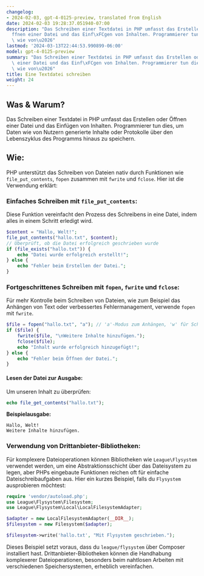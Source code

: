 ```yaml
---
changelog:
- 2024-02-03, gpt-4-0125-preview, translated from English
date: 2024-02-03 19:28:37.051940-07:00
description: "Das Schreiben einer Textdatei in PHP umfasst das Erstellen oder \xD6\
  ffnen einer Datei und das Einf\xFCgen von Inhalten. Programmierer tun dies, um Daten\
  \ wie von\u2026"
lastmod: '2024-03-13T22:44:53.990899-06:00'
model: gpt-4-0125-preview
summary: "Das Schreiben einer Textdatei in PHP umfasst das Erstellen oder \xD6ffnen\
  \ einer Datei und das Einf\xFCgen von Inhalten. Programmierer tun dies, um Daten\
  \ wie von\u2026"
title: Eine Textdatei schreiben
weight: 24
---
```


## Was & Warum?
Das Schreiben einer Textdatei in PHP umfasst das Erstellen oder Öffnen einer Datei und das Einfügen von Inhalten. Programmierer tun dies, um Daten wie von Nutzern generierte Inhalte oder Protokolle über den Lebenszyklus des Programms hinaus zu speichern.

## Wie:
PHP unterstützt das Schreiben von Dateien nativ durch Funktionen wie `file_put_contents`, `fopen` zusammen mit `fwrite` und `fclose`. Hier ist die Verwendung erklärt:

### Einfaches Schreiben mit `file_put_contents`:
Diese Funktion vereinfacht den Prozess des Schreibens in eine Datei, indem alles in einem Schritt erledigt wird.
```php
$content = "Hallo, Welt!";
file_put_contents("hallo.txt", $content);
// Überprüft, ob die Datei erfolgreich geschrieben wurde
if (file_exists("hallo.txt")) {
    echo "Datei wurde erfolgreich erstellt!";
} else {
    echo "Fehler beim Erstellen der Datei.";
}
```

### Fortgeschrittenes Schreiben mit `fopen`, `fwrite` und `fclose`:
Für mehr Kontrolle beim Schreiben von Dateien, wie zum Beispiel das Anhängen von Text oder verbessertes Fehlermanagement, verwende `fopen` mit `fwrite`.
```php
$file = fopen("hallo.txt", "a"); // 'a'-Modus zum Anhängen, 'w' für Schreiben
if ($file) {
    fwrite($file, "\nWeitere Inhalte hinzufügen.");
    fclose($file);
    echo "Inhalt wurde erfolgreich hinzugefügt!";
} else {
    echo "Fehler beim Öffnen der Datei.";
}
```

#### Lesen der Datei zur Ausgabe:
Um unseren Inhalt zu überprüfen:
```php
echo file_get_contents("hallo.txt");
```
**Beispielausgabe:**
```
Hallo, Welt!
Weitere Inhalte hinzufügen.
```

### Verwendung von Drittanbieter-Bibliotheken:
Für komplexere Dateioperationen können Bibliotheken wie `League\Flysystem` verwendet werden, um eine Abstraktionsschicht über das Dateisystem zu legen, aber PHPs eingebaute Funktionen reichen oft für einfache Dateischreibaufgaben aus. Hier ein kurzes Beispiel, falls du `Flysystem` ausprobieren möchtest:
```php
require 'vendor/autoload.php';
use League\Flysystem\Filesystem;
use League\Flysystem\Local\LocalFilesystemAdapter;

$adapter = new LocalFilesystemAdapter(__DIR__);
$filesystem = new Filesystem($adapter);

$filesystem->write('hallo.txt', "Mit Flysystem geschrieben.");
```
Dieses Beispiel setzt voraus, dass du `league/flysystem` über Composer installiert hast. Drittanbieter-Bibliotheken können die Handhabung komplexerer Dateioperationen, besonders beim nahtlosen Arbeiten mit verschiedenen Speichersystemen, erheblich vereinfachen.
